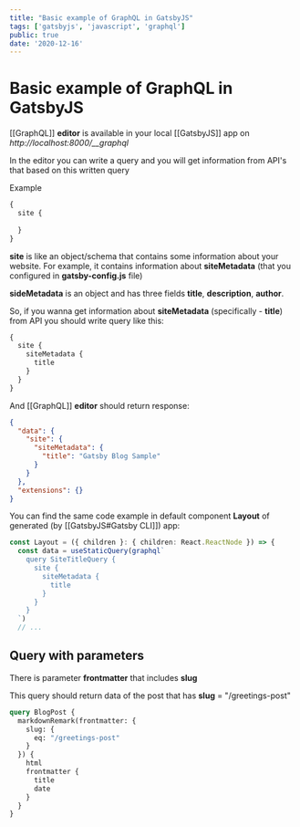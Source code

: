 ```yaml
---
title: "Basic example of GraphQL in GatsbyJS"
tags: ['gatsbyjs', 'javascript', 'graphql']
public: true
date: '2020-12-16'
---
```


# Basic example of GraphQL in GatsbyJS

[[GraphQL]] **editor** is available in your local [[GatsbyJS]] app on *http://localhost:8000/__graphql*

In the editor you can write a query and you will get information from API's that based on this written query

Example

```graphql
{
  site {
    
  }
}
```

**site** is like an object/schema that contains some information about your website. For example, it contains information about **siteMetadata** (that you configured in **gatsby-config.js** file)

**sideMetadata** is an object and has three fields **title**, **description**, **author**. 

So, if you wanna get information about **siteMetadata** (specifically - **title**) from API you should write query like this:

```graphql
{
  site {
    siteMetadata {
      title
    }
  }
}
```

And [[GraphQL]] **editor** should return response:

```json
{
  "data": {
    "site": {
      "siteMetadata": {
        "title": "Gatsby Blog Sample"
      }
    }
  },
  "extensions": {}
}
```

You can find the same code example in default component **Layout** of generated (by [[GatsbyJS#Gatsby CLI]]) app:

```ts
const Layout = ({ children }: { children: React.ReactNode }) => {
  const data = useStaticQuery(graphql`
    query SiteTitleQuery {
      site {
        siteMetadata {
          title
        }
      }
    }
  `)
  // ...
```

## Query with parameters

There is parameter **frontmatter** that includes **slug**

This query should return data of the post that has **slug** = "/greetings-post"

```graphql
query BlogPost {
  markdownRemark(frontmatter: {
    slug: {
      eq: "/greetings-post"
    }
  }) {
    html
    frontmatter {
      title
      date
    }
  }
}
```